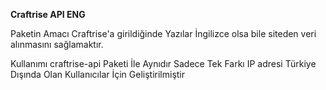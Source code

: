**Craftrise API ENG**

Paketin Amacı Craftrise'a girildiğinde Yazılar İngilizce olsa bile siteden veri alınmasını sağlamaktır.

Kullanımı craftrise-api Paketi İle Aynıdır Sadece Tek Farkı IP adresi Türkiye Dışında Olan Kullanıcılar İçin Geliştirilmiştir